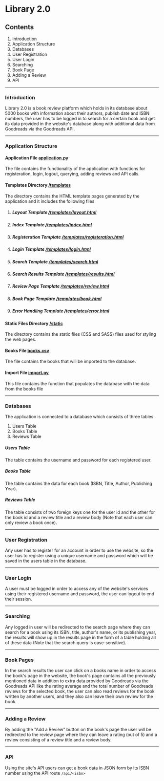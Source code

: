 # Library 2.0

## Contents

1. Introduction
1. Application Structure
1. Databases
1. User Registration
1. User Login
1. Searching
1. Book Page
1. Adding a Review
1. API
------------------------

### Introduction

Library 2.0 is a book review platform which holds in its database about 5000 books with information about their authors, publish date and ISBN numbers, the user has to be logged in to search for a certain book and get its data provided in the website's database along with additional data from Goodreads via the Goodreads API.

------------------------

### Application Structure

#### Application File [application.py](./application.py)
The file contains the functionality of the application with functions for registeration, login, logout, querying, adding reviews and API calls.

#### Templates Directory [/templates](./templates)
The directory contains the HTML template pages generated by the application and it includes the following files

1. ##### Layout Template [/templates/layout.html](./templates/layout.html)

1. ##### Index Template [/templates/index.html](./templates/index.html)

1. ##### Registeration Template [/templates/registeration.html](./templates/registeration.html)

1. ##### Login Template [/templates/login.html](./templates/login.html)

1. ##### Search Template [/templates/search.html](./templates/search.html)

1. ##### Search Results Template [/templates/results.html](./templates/results.html)

1. ##### Review Page Template [/templates/review.html](./templates/review.html)

1. ##### Book Page Template [/templates/book.html](./templates/book.html)

1. ##### Error Handling Template [/templates/error.html](./templates/error.html)

#### Static Files Directory [/static](./static)
The directory contains the static files (CSS and SASS) files used for styling the web pages.

#### Books File [books.csv](./books.csv)
The file contains the books that will be imported to the database.

#### Import File [import.py](./import.py)
This file contains the function that populates the database with the data from the books file

------------------------

### Databases

The application is connected to a database which consists of three tables:

1. Users Table
1. Books Table
1. Reviews Table

##### Users Table
The table contains the username and password for each registered user.

##### Books Table
The table contains the data for each book (ISBN, Title, Author, Publishing Year).

##### Reviews Table
The table consists of two foreign keys one for the user id and the other for the book id and a review title and a review body (Note that each user can only review a book once).

------------------------

### User Registration
Any user has to register for an account in order to use the website, so the user has to register using a unique username and password which will be saved in the users table in the database.

------------------------

### User Login
A user must be logged in order to access any of the website's services using their registered username and password, the user can logout to end their session.

------------------------

### Searching
Any logged in user will be redirected to the search page where they can search for a book using its ISBN, title, author's name, or its publishing year, the results will show up in the results page in the form of a table holding all of these data (Note that the search query is case-sensitive).

------------------------

### Book Pages
In the search results the user can click on a books name in order to access the book's page in the website, the book's page contains all the previously mentioned data in addition to extra data provided by Goodreads via the Goodreads API like the rating average and the total number of Goodreads reviews for the selected book, the user can also read reviews for the book written by another users, and they also can leave their own review for the book.

------------------------

### Adding a Review
By adding the "Add a Review" button on the book's page the user will be redirected to the review page where they can leave a rating (out of 5) and a review consisting of a review title and a review body.

------------------------

### API
Using the site's API users can get a book data in JSON form by its ISBN number using the API route
`/api/<isbn>`
